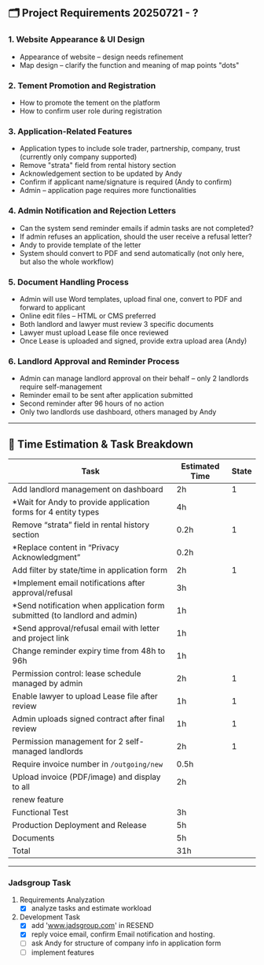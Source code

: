 ## 🗂️ Project Requirements 20250721 - ?

### 1. Website Appearance & UI Design

* Appearance of website – design needs refinement
* Map design – clarify the function and meaning of map points "dots"

### 2. Tement Promotion and Registration

* How to promote the tement on the platform
* How to confirm user role during registration

### 3. Application-Related Features

* Application types to include sole trader, partnership, company, trust (currently only company supported)
* Remove "strata" field from rental history section
* Acknowledgement section to be updated by Andy
* Confirm if applicant name/signature is required (Andy to confirm)
* Admin – application page requires more functionalities

### 4. Admin Notification and Rejection Letters

* Can the system send reminder emails if admin tasks are not completed?
* If admin refuses an application, should the user receive a refusal letter?
* Andy to provide template of the letter
* System should convert to PDF and send automatically (not only here, but also the whole workflow)

### 5. Document Handling Process

* Admin will use Word templates, upload final one, convert to PDF and forward to applicant
* Online edit files – HTML or CMS preferred
* Both landlord and lawyer must review 3 specific documents
* Lawyer must upload Lease file once reviewed
* Once Lease is uploaded and signed, provide extra upload area (Andy)

### 6. Landlord Approval and Reminder Process

* Admin can manage landlord approval on their behalf – only 2 landlords require self-management
* Reminder email to be sent after application submitted
* Second reminder after 96 hours of no action
* Only two landlords use dashboard, others managed by Andy

---

## 🧩 Time Estimation & Task Breakdown

| **Task**    | **Estimated Time** | **State** |
| ---------- | ------------------ | --------- |
| Add landlord management on dashboard    | 2h    |  1  |
| *Wait for Andy to provide application forms for 4 entity types | 4h   |    |
| Remove “strata” field in rental history section  | 0.2h   |  1  |
| *Replace content in “Privacy Acknowledgment”   | 0.2h   |    |
| Add filter by state/time in application form     | 2h    |  1  |
| *Implement email notifications after approval/refusal   |  3h  |    |
| *Send notification when application form submitted (to landlord and admin)  | 1h   |    |
| *Send approval/refusal email with letter and project link   | 1h   |    |
| Change reminder expiry time from 48h to 96h   | 1h   |    |
| Permission control: lease schedule managed by admin | 2h    | 1  |
| Enable lawyer to upload Lease file after review  | 1h  |  1  |
| Admin uploads signed contract after final review    | 1h    |  1  |
| Permission management for 2 self-managed landlords  | 2h    |  1  |
| Require invoice number in `/outgoing/new` | 0.5h   |    |
| Upload invoice (PDF/image) and display to all    | 2h    |    |
| renew feature |    |
| Functional Test | 3h |    |
| Production Deployment and Release| 5h |    |
| Documents | 5h |    |
| Total | 31h |    |

---

### Jadsgroup Task

1. Requirements Analyzation
   - [x] analyze tasks and estimate workload

2. Development Task
   - [x] add 'www.jadsgroup.com' in RESEND
   - [x] reply voice email, confirm Email notification and hosting.
   - [ ] ask Andy for structure of company info in application form
   - [ ] implement features